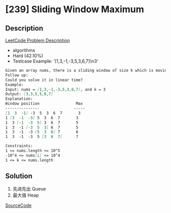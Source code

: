# [239] Sliding Window Maximum

## Description

[LeetCode Problem Description](https://leetcode.com/problems/sliding-window-maximum/description/)

* algorithms
* Hard (42.10%)
* Testcase Example:  '[1,3,-1,-3,5,3,6,7]\n3'

```md
Given an array nums, there is a sliding window of size k which is moving from the very left of the array to the very right. You can only see the k numbers in the window. Each time the sliding window moves right by one position. Return the max sliding window.
Follow up:
Could you solve it in linear time?
Example:
Input: nums = [1,3,-1,-3,5,3,6,7], and k = 3
Output: [3,3,5,5,6,7]
Explanation:
Window position                Max
---------------               -----
[1  3  -1] -3  5  3  6  7       3
1 [3  -1  -3] 5  3  6  7       3
1  3 [-1  -3  5] 3  6  7       5
1  3  -1 [-3  5  3] 6  7       5
1  3  -1  -3 [5  3  6] 7       6
1  3  -1  -3  5 [3  6  7]      7

Constraints:
1 <= nums.length <= 10^5
-10^4 <= nums[i] <= 10^4
1 <= k <= nums.length

```

## Solution

1. 先进先出 Queue
2. 最大值 Heap

[SourceCode](./solution.js)
